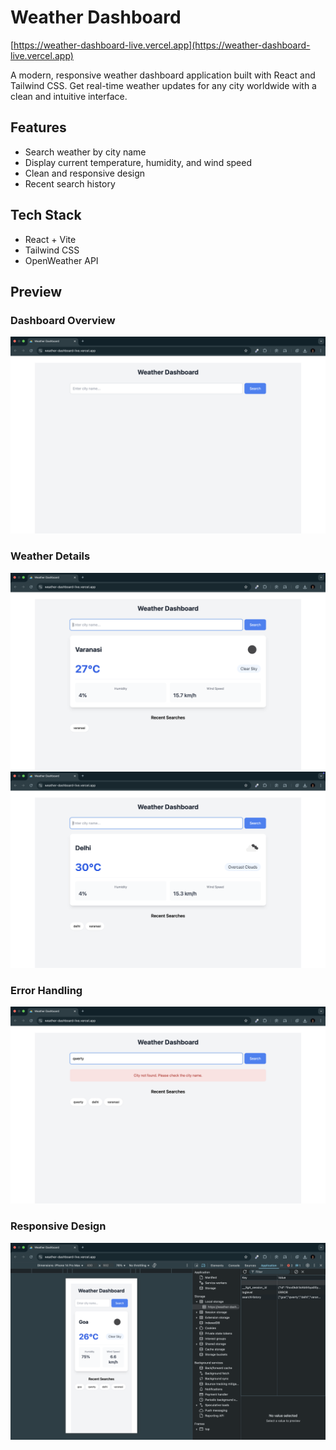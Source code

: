 # Weather Dashboard  
[https://weather-dashboard-live.vercel.app](https://weather-dashboard-live.vercel.app)  

A modern, responsive weather dashboard application built with React and Tailwind CSS. Get real-time weather updates for any city worldwide with a clean and intuitive interface.  

## Features  

- Search weather by city name  
- Display current temperature, humidity, and wind speed  
- Clean and responsive design  
- Recent search history  

## Tech Stack  

- React + Vite  
- Tailwind CSS  
- OpenWeather API  

## Preview  

### Dashboard Overview  
![Dashboard Overview](https://github.com/Vishal-140/Weather-Dashboard/blob/main/src/assets/screenshots/img1.png?raw=true)  

### Weather Details  
![Weather Details](https://github.com/Vishal-140/Weather-Dashboard/blob/main/src/assets/screenshots/img2.png?raw=true)  
![Weather Details](https://github.com/Vishal-140/Weather-Dashboard/blob/main/src/assets/screenshots/img3.png?raw=true)  

### Error Handling  
![Error State](https://github.com/Vishal-140/Weather-Dashboard/blob/main/src/assets/screenshots/img4.png?raw=true)  

### Responsive Design  
![Mobile View](https://github.com/Vishal-140/Weather-Dashboard/blob/main/src/assets/screenshots/img5.png?raw=true)  
